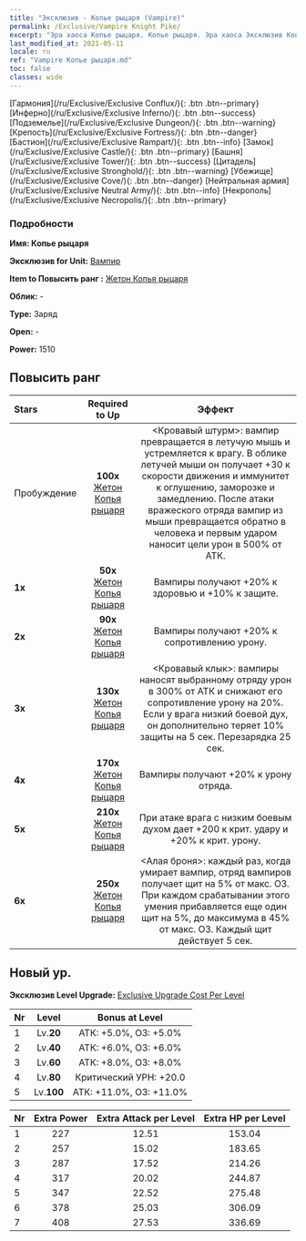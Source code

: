 ```yaml
---
title: "Эксклюзив - Копье рыцаря (Vampire)"
permalink: /Exclusive/Vampire Knight Pike/
excerpt: "Эра хаоса Копье рыцаря. Копье рыцаря. Эра хаоса Эксклюзив Копье рыцаря. Вампир Эксклюзив."
last_modified_at: 2021-05-11
locale: ru
ref: "Vampire Копье рыцаря.md"
toc: false
classes: wide
---
```

 [Гармония](/ru/Exclusive/Exclusive Conflux/){: .btn .btn--primary} [Инферно](/ru/Exclusive/Exclusive Inferno/){: .btn .btn--success} [Подземелье](/ru/Exclusive/Exclusive Dungeon/){: .btn .btn--warning} [Крепость](/ru/Exclusive/Exclusive Fortress/){: .btn .btn--danger} [Бастион](/ru/Exclusive/Exclusive Rampart/){: .btn .btn--info} [Замок](/ru/Exclusive/Exclusive Castle/){: .btn .btn--primary} [Башня](/ru/Exclusive/Exclusive Tower/){: .btn .btn--success} [Цитадель](/ru/Exclusive/Exclusive Stronghold/){: .btn .btn--warning} [Убежище](/ru/Exclusive/Exclusive Cove/){: .btn .btn--danger} [Нейтральная армия](/ru/Exclusive/Exclusive Neutral Army/){: .btn .btn--info} [Некрополь](/ru/Exclusive/Exclusive Necropolis/){: .btn .btn--primary} 

### Подробности
 **Имя: Копье рыцаря** 

 **Эксклюзив for Unit:** [Вампир](/ru/units/Vampire/) 

 **Item to Повысить ранг :** [Жетон Копья рыцаря](/ItemsRU/con_916/)

 **Облик:** -

 **Type:** Заряд

 **Open:** -

 **Power:** 1510

## Повысить ранг 

  |     Stars    |  Required to Up | Эффект |
  |:-------------|:---------------:|:---------------:|
  |  Пробуждение  | **100x** [Жетон Копья рыцаря](/ItemsRU/con_916/) | <Кровавый штурм>: вампир превращается в летучую мышь и устремляется к врагу. В облике летучей мыши он получает +30 к скорости движения и иммунитет к оглушению, заморозке и замедлению. После атаки вражеского отряда вампир из мыши превращается обратно в человека и первым ударом наносит цели урон в 500% от АТК. |
  | **1x** <i class="fas fa-star"/> | **50x** [Жетон Копья рыцаря](/ItemsRU/con_916/) | Вампиры получают +20% к здоровью и +10% к защите. |
  | **2x** <i class="fas fa-star"/> | **90x** [Жетон Копья рыцаря](/ItemsRU/con_916/) | Вампиры получают +20% к сопротивлению урону. |
  | **3x** <i class="fas fa-star"/> | **130x** [Жетон Копья рыцаря](/ItemsRU/con_916/) | <Кровавый клык>: вампиры наносят выбранному отряду урон в 300% от АТК и снижают его сопротивление урону на 20%. Если у врага низкий боевой дух, он дополнительно теряет 10% защиты на 5 сек. Перезарядка 25 сек. |
  | **4x** <i class="fas fa-star"/> | **170x** [Жетон Копья рыцаря](/ItemsRU/con_916/) | Вампиры получают +20% к урону отряда. |
  | **5x** <i class="fas fa-star"/> | **210x** [Жетон Копья рыцаря](/ItemsRU/con_916/) | При атаке врага с низким боевым духом дает +200 к крит. удару и +20% к крит. урону. |
  | **6x** <i class="fas fa-star"/> | **250x** [Жетон Копья рыцаря](/ItemsRU/con_916/) | <Алая броня>: каждый раз, когда умирает вампир, отряд вампиров получает щит на 5% от макс. ОЗ. При каждом срабатывании этого умения прибавляется еще один щит на 5%, до максимума в 45% от макс. ОЗ. Каждый щит действует 5 сек. |


## Новый ур.
 **Эксклюзив Level Upgrade:** [Exclusive Upgrade Cost Per Level](/Exclusive/ExclusiveUpgradeCostPerLevel/)

  |  Nr  |   Level  | Bonus at Level |
  |:-----|:--------:|:--------------:|
  | 1 | Lv.**20** | АТК: +5.0%, ОЗ: +5.0% |
  | 2 | Lv.**40** | АТК: +6.0%, ОЗ: +6.0% |
  | 3 | Lv.**60** | АТК: +8.0%, ОЗ: +8.0% |
  | 4 | Lv.**80** | Критический УРН: +20.0 |
  | 5 | Lv.**100** | АТК: +11.0%, ОЗ: +11.0% |


  |  Nr  |  Extra Power | Extra Attack per Level | Extra HP per Level |
  |:-----|:--------:|:--------:|:--------:|
  | 1 | 227 | 12.51 | 153.04 |
  | 2 | 257 | 15.02 | 183.65 |
  | 3 | 287 | 17.52 | 214.26 |
  | 4 | 317 | 20.02 | 244.87 |
  | 5 | 347 | 22.52 | 275.48 |
  | 6 | 378 | 25.03 | 306.09 |
  | 7 | 408 | 27.53 | 336.69 |



